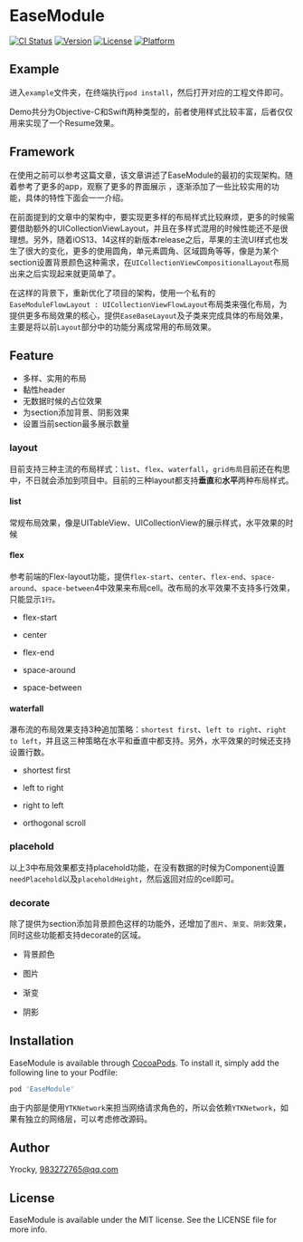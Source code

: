 # EaseModule

[![CI Status](https://img.shields.io/travis/Yrocky/EaseModule.svg?style=flat)](https://travis-ci.org/Yrocky/EaseModule)
[![Version](https://img.shields.io/cocoapods/v/EaseModule.svg?style=flat)](https://cocoapods.org/pods/EaseModule)
[![License](https://img.shields.io/cocoapods/l/EaseModule.svg?style=flat)](https://cocoapods.org/pods/EaseModule)
[![Platform](https://img.shields.io/cocoapods/p/EaseModule.svg?style=flat)](https://cocoapods.org/pods/EaseModule)

## Example

进入`example`文件夹，在终端执行`pod install`，然后打开对应的工程文件即可。

Demo共分为Objective-C和Swift两种类型的，前者使用样式比较丰富，后者仅仅用来实现了一个Resume效果。

## Framework

在使用之前可以参考这篇文章，该文章讲述了EaseModule的最初的实现架构。随着参考了更多的app，观察了更多的界面展示 ，逐渐添加了一些比较实用的功能，具体的特性下面会一一介绍。

在前面提到的文章中的架构中，要实现更多样的布局样式比较麻烦，更多的时候需要借助额外的UICollectionViewLayout，并且在多样式混用的时候性能还不是很理想。另外，随着iOS13、14这样的新版本release之后，苹果的主流UI样式也发生了很大的变化，更多的使用圆角，单元素圆角、区域圆角等等，像是为某个section设置背景颜色这种需求，在`UICollectionViewCompositionalLayout`布局出来之后实现起来就更简单了。

在这样的背景下，重新优化了项目的架构，使用一个私有的`EaseModuleFlowLayout : UICollectionViewFlowLayout`布局类来强化布局，为提供更多布局效果的核心，提供`EaseBaseLayout`及子类来完成具体的布局效果，主要是将以前`Layout`部分中的功能分离成常用的布局效果。

## Feature

* 多样、实用的布局
* 黏性header
* 无数据时候的占位效果
* 为section添加背景、阴影效果
* 设置当前section最多展示数量

### layout

目前支持三种主流的布局样式：`list`、`flex`、`waterfall`，`grid布局`目前还在构思中，不日就会添加到项目中。目前的三种layout都支持**垂直**和**水平**两种布局样式。


#### list

常规布局效果，像是UITableView、UICollectionView的展示样式，水平效果的时候

#### flex

参考前端的Flex-layout功能，提供`flex-start`、`center`、`flex-end`、`space-around`、`space-between`4中效果来布局cell。改布局的水平效果不支持多行效果，只能显示`1行`。

* flex-start

* center

* flex-end

* space-around

* space-between

#### waterfall

瀑布流的布局效果支持3种追加策略：`shortest first`、`left to right`、`right to left`，并且这三种策略在水平和垂直中都支持。另外，水平效果的时候还支持设置行数。

* shortest first

* left to right

* right to left

* orthogonal scroll

### placehold

以上3中布局效果都支持placehold功能，在没有数据的时候为Component设置`needPlacehold`以及`placeholdHeight`，然后返回对应的cell即可。


### decorate

除了提供为section添加背景颜色这样的功能外，还增加了`图片`、`渐变`、`阴影`效果，同时这些功能都支持decorate的区域。

* 背景颜色

* 图片

* 渐变

* 阴影



## Installation

EaseModule is available through [CocoaPods](https://cocoapods.org). To install
it, simply add the following line to your Podfile:

```ruby
pod 'EaseModule'
```

由于内部是使用`YTKNetwork`来担当网络请求角色的，所以会依赖`YTKNetwork`，如果有独立的网络层，可以考虑修改源码。

## Author

Yrocky, 983272765@qq.com

## License

EaseModule is available under the MIT license. See the LICENSE file for more info.
